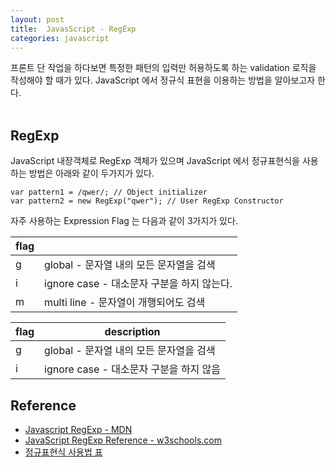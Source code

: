 ```yaml
---
layout: post
title:  JavasScript - RegExp
categories: javascript
---
```


프론트 단 작업을 하다보면 특정한 패턴의 입력만 허용하도록 하는 validation 로직을 작성해야 할 때가 있다. JavaScript 에서 정규식 표현을 이용하는 방법을 알아보고자 한다. <br><br>

<h2>RegExp</h2>
JavaScript 내장객체로 RegExp 객체가 있으며 JavaScript 에서 정규표현식을 사용하는 방법은 아래와 같이 두가지가 있다.

```javacript
var pattern1 = /qwer/; // Object initializer
var pattern2 = new RegExp("qwer"); // User RegExp Constructor 
```

자주 사용하는 Expression Flag 는 다음과 같이 3가지가 있다.

| flag |  |
| - | ------------------------------------------ |
| g | global - 문자열 내의 모든 문자열을 검색    |
| i | ignore case - 대소문자 구분을 하지 않는다. |
| m | multi line - 문자열이 개행되어도 검색      |

| flag  | description |
| ------------- | ------------- |
| g  | global - 문자열 내의 모든 문자열을 검색  |
| i  | ignore case - 대소문자 구분을 하지 않음  |


<h2>Reference</h2>

- [Javascript RegExp - MDN](https://developer.mozilla.org/en-US/docs/Web/JavaScript/Reference/Global_Objects/RegExp)
- [JavaScript RegExp Reference - w3schools.com](http://www.w3schools.com/jsref/jsref_obj_regexp.asp)
- [정규표현식 사용법 표](http://www.nextree.co.kr/p4327/)
